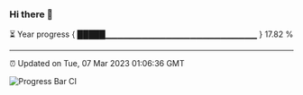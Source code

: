 ### Hi there 👋

⏳ Year progress { █████▁▁▁▁▁▁▁▁▁▁▁▁▁▁▁▁▁▁▁▁▁▁▁▁▁ } 17.82 %

---

⏰ Updated on Tue, 07 Mar 2023 01:06:36 GMT

![Progress Bar CI](https://github.com/liununu/liununu/workflows/Progress%20Bar%20CI/badge.svg)
